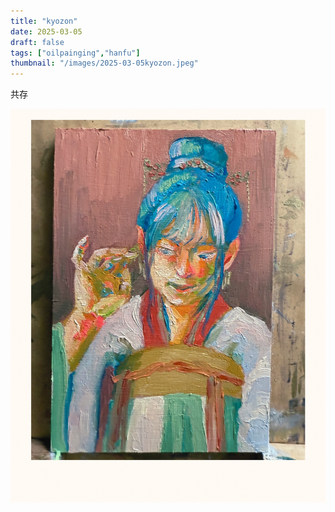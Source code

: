```yaml
---
title: "kyozon"
date: 2025-03-05
draft: false
tags: ["oilpainging","hanfu"]
thumbnail: "/images/2025-03-05kyozon.jpeg"
---
```


共存

![kyozon](/images/2025-03-05kyozon.jpeg)